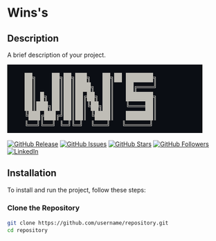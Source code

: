 # Wins's
## Description

A brief description of your project.

![Project Title](Title.PNG)

[![GitHub Release](https://img.shields.io/github/release/erwineka123/repository.svg)](https://github.com/erwineka123/WinS/releases)
[![GitHub Issues](https://img.shields.io/github/issues/erwineka123/repository.svg)](https://github.com/erwineka123/repository/issues)
[![GitHub Stars](https://img.shields.io/github/stars/erwineka123/repository.svg)](https://github.com/erwineka123/repository/stargazers)
[![GitHub Followers](https://img.shields.io/github/followers/erwineka123.svg?style=social)](https://github.com/erwineka123)
[![LinkedIn](https://img.shields.io/badge/LinkedIn-Follow-blue)](https://www.linkedin.com/in/erwin-eka)

## Installation

To install and run the project, follow these steps:

### Clone the Repository

```bash
git clone https://github.com/username/repository.git
cd repository
